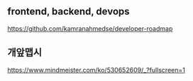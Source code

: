 ## frontend, backend, devops
https://github.com/kamranahmedse/developer-roadmap

## 개앞맵시
https://www.mindmeister.com/ko/530652609/_?fullscreen=1

